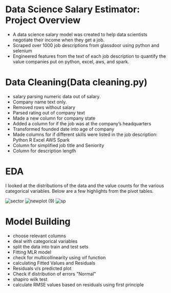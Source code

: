 # Data Science Salary Estimator: Project Overview
- A data science salary  model was created to help data scientists negotiate their income when they get a job.
- Scraped over 1000 job descriptions from glassdoor using python and selenium
- Engineered features from the text of each job description to quantify the value companies put on python, excel, aws, and spark.
# Data Cleaning(Data cleaning.py)
- salary parsing numeric data out of salary.
- Company name text only.
- Removed rows without salary
- Parsed rating out of company text
- Made a new column for company state
- Added a column for if the job was at the company’s headquarters
- Transformed founded date into age of company
- Made columns for if different skills were listed in the job description:
Python
R
Excel
AWS
Spark
- Column for simplified job title and Seniority
- Column for description length
# EDA
I looked at the distributions of the data and the value counts for the various categorical variables. Below are a few highlights from the pivot tables.

![sector](https://github.com/Ahmd-karrar/ds_salary/assets/155227956/6aefca44-3cf8-4702-95c8-eb99ba9b49b3)
![newplot (9)](https://github.com/Ahmd-karrar/ds_salary/assets/155227956/a26790ec-5a5f-4c63-9364-b2d9071bf843)
![sp](https://github.com/Ahmd-karrar/ds_salary/assets/155227956/eddf7c6d-00c3-4709-8579-0edccf8e2681)

# Model Building
- choose relevant columns
- deal with categorical variables
- split the data into train and test sets
- Fitting MLR model
- check for multicollinearity using vif function
- calculating Fitted Values and Residuals
- Residuals v/s predicted plot
- Check if distribution of errors "Normal"
- shapiro wilk test 
- calculate RMSE values based on residuals using first principle




